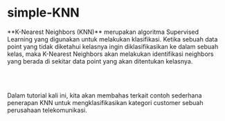 # simple-KNN
<p> **K-Nearest Neighbors (KNN)** merupakan algoritma Supervised Learning yang digunakan untuk melakukan klasifikasi. Ketika sebuah data point yang tidak diketahui kelasnya ingin diklasifikasikan ke dalam sebuah kelas, maka K-Nearest Neighbors akan melakukan identifikasi neighbors yang berada di sekitar data point yang akan ditentukan kelasnya. </p>
<br></br>
<p>Dalam tutorial kali ini, kita akan membahas terkait contoh sederhana penerapan KNN untuk mengklasifikasikan kategori customer sebuah perusahaan telekomunikasi. </p>
